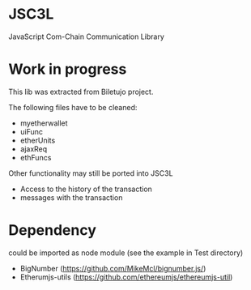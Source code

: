 # JSC3L
JavaScript Com-Chain Communication Library

# Work in progress
This lib was extracted from Biletujo project.

The following files have to be cleaned:
 - myetherwallet
 - uiFunc
 - etherUnits
 - ajaxReq
 - ethFuncs

Other functionality may still be ported into JSC3L
 - Access to the history of the transaction
 - messages with the transaction

# Dependency
could be imported as node module (see the example in Test directory)

 - BigNumber (https://github.com/MikeMcl/bignumber.js/)
 - Etherumjs-utils (https://github.com/ethereumjs/ethereumjs-util)
 
 
